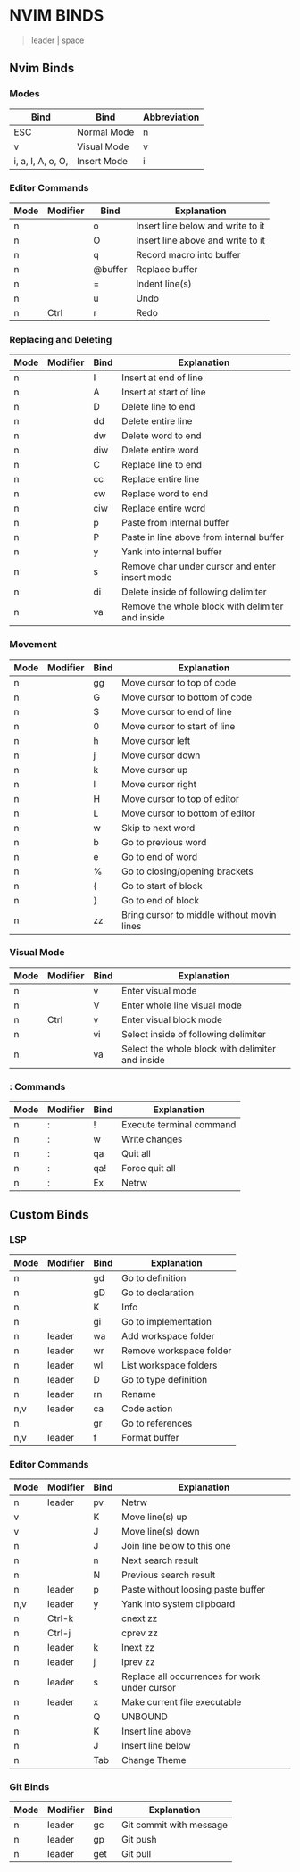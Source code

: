# NVIM BINDS
> leader | space

## Nvim Binds 
### Modes
| Bind | Bind | Abbreviation |
| --------------- | --------------- | --------------- | 
| ESC | Normal Mode   | n |
| v | Visual Mode   | v |
| i, a, I, A, o, O, | Insert Mode   | i |

### Editor Commands
| Mode | Modifier | Bind | Explanation |
| --------------- | --------------- | --------------- | --------------- |
| n | | o | Insert line below and write to it |
| n | | O | Insert line above and write to it |
| n | | q | Record macro into buffer |
| n | | @buffer | Replace buffer |
| n | | = | Indent line(s) |
| n | | u | Undo |
| n | Ctrl | r | Redo |

### Replacing and Deleting
| Mode | Modifier | Bind | Explanation |
| --------------- | --------------- | --------------- | --------------- |
| n | | I | Insert at end of line|
| n | | A | Insert at start of line|
| n | | D | Delete line to end|
| n | | dd| Delete entire line |
| n | | dw | Delete word to end |
| n | | diw | Delete entire word |
| n | | C | Replace line to end |
| n | | cc | Replace entire line |
| n | | cw | Replace word to end |
| n | | ciw | Replace entire word |
| n | | p | Paste from internal buffer |
| n | | P | Paste in line above from internal buffer |
| n | | y | Yank into internal buffer |
| n | | s | Remove char under cursor and enter insert mode |
| n | | di | Delete inside of following delimiter |
| n | | va | Remove the whole block with delimiter and inside |

### Movement
| Mode | Modifier | Bind | Explanation |
| --------------- | --------------- | --------------- | --------------- |
| n | | gg | Move cursor to top of code |
| n | | G | Move cursor to bottom of code |
| n | | $ | Move cursor to end of line |
| n | | 0 | Move cursor to start of line |
| n | | h | Move cursor left|
| n | | j | Move cursor down |
| n | | k | Move cursor up |
| n | | l | Move cursor right|
| n | | H | Move cursor to top of editor|
| n | | L | Move cursor to bottom of editor|
| n | | w | Skip to next word |
| n | | b | Go to previous word |
| n | | e | Go to end of word |
| n | | % | Go to closing/opening brackets |
| n | | { | Go to start of block|
| n | | } | Go to end of block|
| n | | zz | Bring cursor to middle without movin lines |


### Visual Mode
| Mode | Modifier | Bind | Explanation |
| --------------- | --------------- | --------------- | --------------- |
| n | | v | Enter visual mode |
| n | | V | Enter whole line visual mode |
| n | Ctrl | v | Enter visual block mode |
| n | | vi | Select inside of following delimiter |
| n | | va | Select the whole block with delimiter and inside |

### : Commands
| Mode | Modifier | Bind | Explanation |
| --------------- | --------------- | --------------- | --------------- |
| n | : | ! | Execute terminal command |
| n | : | w | Write changes |
| n | : | qa | Quit all |
| n | : | qa! | Force quit all |
| n | : | Ex | Netrw |


## Custom Binds
### LSP
| Mode | Modifier | Bind | Explanation |
| --------------- | --------------- | --------------- | --------------- |
| n | | gd | Go to definition |
| n | | gD | Go to declaration |
| n | | K | Info |
| n | | gi | Go to implementation |
| n | leader | wa | Add workspace folder |
| n | leader | wr| Remove workspace folder |
| n | leader | wl| List workspace folders |
| n | leader | D | Go to type definition |
| n | leader | rn | Rename |
| n,v | leader | ca | Code action |
| n | | gr | Go to references |
| n,v | leader | f | Format buffer |

### Editor Commands
| Mode | Modifier | Bind | Explanation |
| --------------- | --------------- | --------------- | --------------- |
| n | leader | pv | Netrw |
| v | | K | Move line(s) up |
| v | | J | Move line(s) down |
| n | | J | Join line below to this one |
| n | | n | Next search result |
| n | | N | Previous search result |
| n | leader | p | Paste without loosing paste buffer |
| n,v | leader | y | Yank into system clipboard |
| n | Ctrl-k |  | cnext zz |
| n | Ctrl-j |  | cprev zz |
| n | leader | k | lnext zz |
| n | leader | j | lprev zz |
| n | leader | s | Replace all occurrences for work under cursor |
| n | leader | x | Make current file executable |
| n | | Q | UNBOUND |
| n | | K | Insert line above |
| n | | J | Insert line below |
| n | | Tab | Change Theme |

### Git Binds
| Mode | Modifier | Bind | Explanation |
| --------------- | --------------- | --------------- | --------------- |
| n | leader | gc | Git commit with message |
| n | leader | gp | Git push |
| n | leader | get | Git pull |


